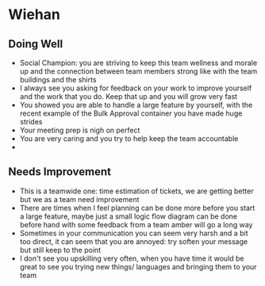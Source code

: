 # Wiehan

## Doing Well

+ Social Champion: you are striving to keep this team wellness and morale up and the connection between team members strong like with the team buildings and the shirts
+ I always see you asking for feedback on your work to improve yourself and the work that you do. Keep that up and you will grow very fast
+ You showed you are able to handle a large feature by yourself, with the recent example of the Bulk Approval container you have made huge strides
+ Your meeting prep is nigh on perfect 
+ You are very caring and you try to help keep the team accountable
+ 


## Needs Improvement

- This is a teamwide one: time estimation of tickets, we are getting better but we as a team need improvement
- There are times when I feel planning can be done more before you start a large feature, maybe just a small logic flow diagram can be done before hand with some feedback from a team amber will go a long way
- Sometimes in your communication you can seem very harsh and a bit too direct, it can seem that you are annoyed: try soften your message but still keep to the point
- I don't see you upskilling very often, when you have time it would be great to see you trying new things/ languages and bringing them to your team